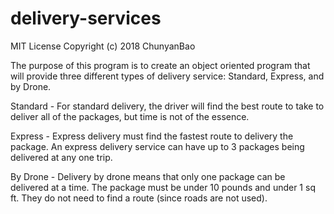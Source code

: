 # delivery-services

MIT License
Copyright (c) 2018 ChunyanBao

The purpose of this program is to create an object oriented program that will provide 
three different types of delivery service: Standard, Express, and by Drone.

Standard - For standard delivery, the driver will find the best route to take to deliver
           all of the packages, but time is not of the essence.
           
Express - Express delivery must find the fastest route to delivery the package. An express
          delivery service can have up to 3 packages being delivered at any one trip.
          
By Drone - Delivery by drone means that only one package can be delivered at a time. The 
           package must be under 10 pounds and under 1 sq ft. They do not need to find a
           route (since roads are not used).
